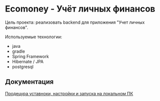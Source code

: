 # Ecomoney - Учёт личных финансов

Цель проекта: реализовать backend для приложения "Учет личных финансов".

Используемые технологии:
- java
- gradle
- Spring Framework
- Hibernate / JPA
- postgresql

## Документация
[Продецура уставноки, настройки и запуска на локальном ПК](https://github.com/TwoZeros/ecomoney/blob/main/resources/documentation/HowToInstall.md)






